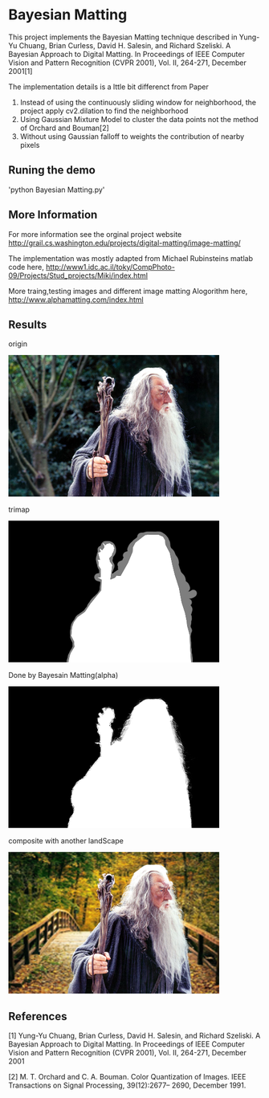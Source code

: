 <h1>Bayesian Matting</h1>
<p>This project implements the Bayesian Matting technique described in Yung-Yu Chuang, Brian Curless, David H. Salesin, and Richard Szeliski. A Bayesian Approach to Digital Matting. In Proceedings of IEEE Computer Vision and Pattern Recognition (CVPR 2001), Vol. II, 264-271, December 2001[1]</p>


<p>The implementation details is a lttle bit differenct from Paper</p>
<ol>
<li>Instead of using the continuously sliding window for neighborhood, the project apply cv2.dilation to find the neighborhood</li>
<li>Using Gaussian Mixture Model to cluster the data points not the method of Orchard and Bouman[2]</li>
<li>Without using Gaussian falloff to weights the contribution of nearby pixels</li>
</ol>

<h2>Runing the demo</h2>
'python Bayesian Matting.py'

<h2>More Information</h2>
<p>For more information see the orginal project website <a href="http://grail.cs.washington.edu/projects/digital-matting/image-matting/">http://grail.cs.washington.edu/projects/digital-matting/image-matting/</a></p>
<p>The implementation was mostly adapted from Michael Rubinsteins matlab code here, <a href="http://www1.idc.ac.il/toky/CompPhoto-09/Projects/Stud_projects/Miki/index.html">http://www1.idc.ac.il/toky/CompPhoto-09/Projects/Stud_projects/Miki/index.html </a></p>
<p>More traing,testing images and different image matting Alogorithm here, <a href="http://www.alphamatting.com/index.html">http://www.alphamatting.com/index.html</a></p>
<h2>Results</h2>
<p> origin </p>
<img src="img/gandalf.png" />
<p>trimap </p>
<img src="trimap/gandalf.png" />
<p>Done by Bayesain Matting(alpha) </p>
<img src="result/GaryScale_gandalf.png" />
<p>composite with another landScape </p>
<img src="result/composite_gandalf.png" />

<h2>References</h2>
<p>[1] Yung-Yu Chuang, Brian Curless, David H. Salesin, and Richard Szeliski. A Bayesian Approach to Digital Matting. In Proceedings of IEEE Computer Vision and Pattern Recognition (CVPR 2001), Vol. II, 264-271, December 2001</p>
<p>[2] M. T. Orchard and C. A. Bouman. Color Quantization of Images. IEEE Transactions on Signal Processing, 39(12):2677–
2690, December 1991.</p>
